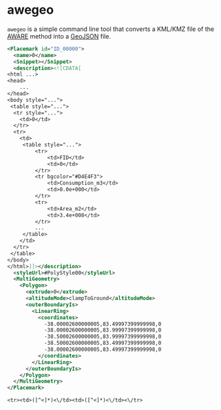 # awegeo
`awegeo` is a simple command line tool that converts a KML/KMZ file of
the [AWARE](http://www.wulca-waterlca.org/aware.html) method into a
[GeoJSON](https://tools.ietf.org/html/rfc7946) file.


```xml
<Placemark id="ID_00000">
  <name>0</name>
  <Snippet></Snippet>
  <description><![CDATA[
<html ...>
<head>
    ...
</head>
<body style="...">
 <table style="...">
  <tr style="...">
    <td>0</td>
  </tr>
  <tr>
    <td>
     <table style="...">
         <tr>
             <td>FID</td>
             <td>0</td>
         </tr>
         <tr bgcolor="#D4E4F3">
             <td>Consumption_m3</td>
             <td>0.0e+000</td>
         </tr>
         <tr>
             <td>Area_m2</td>
             <td>3.4e+008</td>
         </tr>
         ...
     </table>
    </td>
  </tr>
 </table>
</body>
</html>]]></description>
  <styleUrl>#PolyStyle00</styleUrl>
  <MultiGeometry>
    <Polygon>
      <extrude>0</extrude>
      <altitudeMode>clampToGround</altitudeMode>
      <outerBoundaryIs>
        <LinearRing>
          <coordinates>
            -38.00002600000005,83.49997399999998,0
            -38.00002600000005,83.99997399999998,0
            -38.50002600000005,83.99997399999998,0
            -38.50002600000005,83.49997399999998,0
            -38.00002600000005,83.49997399999998,0
          </coordinates>
        </LinearRing>
      </outerBoundaryIs>
    </Polygon>
  </MultiGeometry>
</Placemark>
```

`<tr><td>([^<]*)<\/td><td>([^<]*)<\/td><\/tr>`